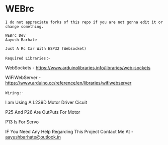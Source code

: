 # WEBrc
```
I do not appreciate forks of this repo if you are not gonna edit it or change something.

WEBrc Dev
Aayush Barhate
```

`Just A Rc Car With ESP32 (Websocket)`

`Required Libraries` :-

WebSockets - https://www.arduinolibraries.info/libraries/web-sockets

WiFiWebServer - https://www.arduino.cc/reference/en/libraries/wifiwebserver

`Wiring` :-

I am Using A L239D Motor Driver Cicuit

P25 And P26 Are OutPuts For Motor 

P13 Is For Servo 

IF You Need Any Help Regarding This Project Contact Me At - aayushbarhate@outlook.in
